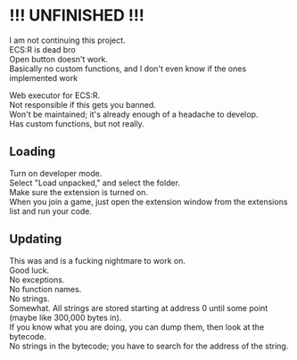 # **!!! UNFINISHED !!!**
I am not continuing this project.  
ECS:R is dead bro  
Open button doesn't work.  
Basically no custom functions, and I don't even know if the ones implemented work  

Web executor for ECS:R.  
Not responsible if this gets you banned.  
Won't be maintained; it's already enough of a headache to develop.  
Has custom functions, but not really.  

## Loading
Turn on developer mode.  
Select "Load unpacked," and select the folder.  
Make sure the extension is turned on.  
When you join a game, just open the extension window from the extensions list and run your code.  

## Updating
This was and is a fucking nightmare to work on.  
Good luck.  
No exceptions.  
No function names.  
No strings.  
Somewhat. All strings are stored starting at address 0 until some point (maybe like 300,000 bytes in).  
If you know what you are doing, you can dump them, then look at the bytecode.  
No strings in the bytecode; you have to search for the address of the string.  
